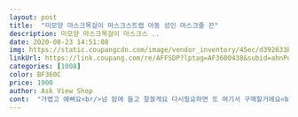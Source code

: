 ```yaml
---
layout: post 
title:  "미모양 마스크목걸이 마스크스트랩 아동 성인 마스크줄 끈" 
description: 미모양 마스크목걸이 마스크스 ..
date: 2020-08-23 14:51:08 
img: https://static.coupangcdn.com/image/vendor_inventory/45ec/d392633b1c4551ee07733b7478a861d4a95c661f7d045ebff18f0e7b6f84.jpg 
linkUrl: https://link.coupang.com/re/AFFSDP?lptag=AF3600438&subid=ahnPublicAsk&pageKey=1856052108&itemId=3154990471&vendorItemId=71142564854&traceid=V0-113-95fe80db2c37f193 
categories: [1008] 
color: BF360C 
price: 1900 
author: Ask View Shop 
cont:  "가볍고 예뻐요<br/>넘 맘에 들고 잘쓸게요 다시필요하면 또 여기서 구매할거에요<br/>다른색상으로도 괜찬다고 햇더니 칼라디자인안겹치게 잘보내주셧어요 (레인보우1500원/큰고리형 2300원)미안하다고 더 비싼걸루^^<br/>레인보우색상이 이틀늦게입고된다고 미안하다고 연락왓더라구요<br/>받자마자 애들이 넘 조아해요 검은색도 더 사고싶은데 품절이네요<br/>번창하세요!<br/>유치원에서 마스크 줄이 선물로 왔는데 좀 무게가 있는편이어서 새로 구매하게 되었어요 패턴 촌스러울까 살짝 걱정했었는데 예뻐요 고리도 튼튼하고 색깔도 과하지않고 예쁩니다 9가지 색상 구매했는데 9가지 색 다 맘에드네요 야광색들도 진하지않아서 괜찮아요 초4, 6살,3살 아이들 사용할건데 길이도 너무 길지않고 딱 좋아요 끈이 늘어나는 건가 했는데 늘어나는 줄은 아니더라고요 3살아이는 살짝 긴 감이 있지만 가벼워서 별 문제되지 않을거 같아요 아직 착용 전이긴 하지만 하원하면 해보려고요<br/>잘받앗어요이뻐요<br/>친절한 손쪽지도 감사합니다<br/>" 
---
```

